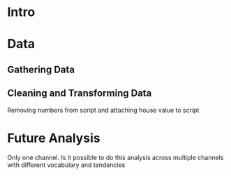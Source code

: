 # Intro

# Data

## Gathering Data

## Cleaning and Transforming Data

Removing numbers from script and attaching house value to script

# Future Analysis 

Only one channel. Is it possible to do this analysis across multiple channels with different vocabulary and tendencies

